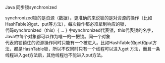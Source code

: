 Java 同步锁synchronized

synchronized锁的是资源（数据），更准确的来说锁的是对资源的操作（比如HashTable的get、put等方法），每次操作都必须拿到响应的锁，  
代码synchronized（this）{ ... } 中synchronized代表锁，this代表锁的名字，Java中每个对象都可以作为唯一的一把锁。同一个对象  
代表的锁锁住的资源操作同时只能有一个被进入。比如HashTable的get和put方法，都是HashTable锁，所以不仅同时只有一个线程可以进入get
方法，而且一条线程进入get方法后，其他线程也不能进入put方法。